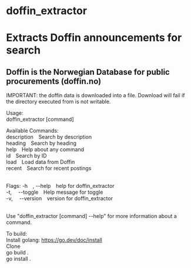 # doffin_extractor
<h1>Extracts Doffin announcements for search</h1>

<h2>Doffin is the Norwegian Database for public procurements (doffin.no)</h2>

IMPORTANT: the doffin data is downloaded into a file. Download will fail if the directory executed from is not writable.<br>

Usage:<br>
  doffin_extractor [command]<br>

Available Commands:<br>
  description&emsp;Search by description<br>
  heading&emsp;Search by heading<br>
  help&emsp;Help about any command<br>
  id&emsp;Search by ID<br>
  load&emsp;Load data from Doffin<br>
  recent&emsp;Search for recent postings<br><br>

Flags:
  -h&emsp;, --help&emsp;help for doffin_extractor<br>
  -t,&emsp; --toggle&emsp;Help message for toggle<br>
  -v,&emsp; --version&emsp;version for doffin_extractor<br><br>

Use "doffin_extractor [command] --help" for more information about a command.

To build:<br>
Install golang: https://go.dev/doc/install<br>
Clone<br>
go build .<br>
go install .<br>



